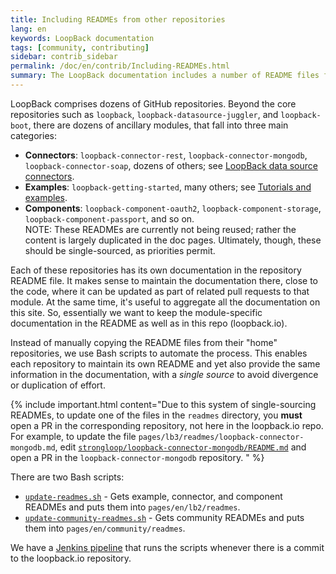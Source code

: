 ```yaml
---
title: Including READMEs from other repositories
lang: en
keywords: LoopBack documentation
tags: [community, contributing]
sidebar: contrib_sidebar
permalink: /doc/en/contrib/Including-READMEs.html
summary: The LoopBack documentation includes a number of README files from related repositories, including examples, data source connectors, and components.
---
```

LoopBack comprises dozens of GitHub repositories.  Beyond the core repositories such as `loopback`, `loopback-datasource-juggler`, and `loopback-boot`, there are dozens of ancillary modules, that fall into three main categories:

- **Connectors**: `loopback-connector-rest`, `loopback-connector-mongodb`, `loopback-connector-soap`, dozens of others; see [LoopBack data source connectors](/doc/en/lb3/Connectors-reference.html).
- **Examples**: `loopback-getting-started`, many others; see [Tutorials and examples](/doc/en/lb3/Tutorials-and-examples.html).
- **Components**: `loopback-component-oauth2`, `loopback-component-storage`, `loopback-component-passport`, and so on. <br/>
NOTE: These READMEs are currently not being reused; rather the content is largely duplicated in the doc pages.  Ultimately, though, these should be single-sourced, as priorities permit.

Each of these repositories has its own documentation in the repository README file.  It makes sense to maintain the documentation there, close to the code, where it can be updated as part of related pull requests to that module.  At the same time, it's useful to aggregate all the documentation on this site.  So, essentially we want to keep the module-specific documentation in the README as well as in this repo (loopback.io).

Instead of manually copying the README files from their "home" repositories, we use Bash scripts to automate the process.  This enables each repository to maintain its own README and yet also provide
the same information in the documentation, with a _single source_ to avoid divergence or duplication of effort.

{% include important.html content="Due to this system of single-sourcing READMEs, to update one of the files in the `readmes` directory, you **must** open a PR in the corresponding repository, not here in the loopback.io repo.  For example, to update the file `pages/lb3/readmes/loopback-connector-mongodb.md`, edit [`strongloop/loopback-connector-mongodb/README.md`](https://github.com/strongloop/loopback-connector-mongodb/blob/master/README.md) and open a PR in the `loopback-connector-mongodb` repository.
" %}

There are two Bash scripts:

- [`update-readmes.sh`](https://github.com/strongloop/loopback.io/blob/gh-pages/update-readmes.sh) - Gets example, connector, and component READMEs and puts them into `pages/en/lb2/readmes`.
- [`update-community-readmes.sh`](https://github.com/strongloop/loopback.io/blob/gh-pages/update-community-readmes.sh) - Gets community READMEs and puts them into `pages/en/community/readmes`.

We have a [Jenkins pipeline](https://github.com/strongloop/loopback.io/blob/gh-pages/Jenkinsfile) that runs the scripts whenever there is a commit to the loopback.io repository.  

